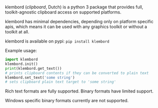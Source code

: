 klembord (*clipboard*, Dutch) is a python 3 package that provides full, toolkit-agnostic clipboard access on supported platforms.

klembord has minimal dependencies, depending only on platform specific apis, which means it can be used with any graphics toolkit or without a toolkit at all.

klembord is available on pypi:
```pip install klembord```

Example usage:
```python
import klembord
klembord.init()
print(klembord.get_text())
# prints clipboard contents if they can be converted to plain text
klembord.set_text('some string')
# sets clipboard plain text target to 'some string'
```
Rich text formats are fully supported. Binary formats have limited support.

Windows specific binary formats currently are not supported.
